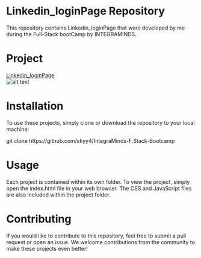 # Linkedin_loginPage Repository
This repository contains Linkedin_loginPage that were developed by me during the Full-Stack bootCamp by INTEGRAMINDS.

# Project
<a href="https://skyy4-p2-integraminds.netlify.app">Linkedin_loginPage</a>
<br>
![alt text](p2.gif)


# Installation
To use these projects, simply clone or download the repository to your local machine:
<p>git clone https://github.com/skyy4/IntegraMinds-F.Stack-Bootcamp</p>
  
# Usage
Each project is contained within its own folder. To view the project, simply open the index.html file in your web browser. The CSS and JavaScript files are also included within the project folder.
# Contributing
If you would like to contribute to this repository, feel free to submit a pull request or open an issue. We welcome contributions from the community to make these projects even better! 
